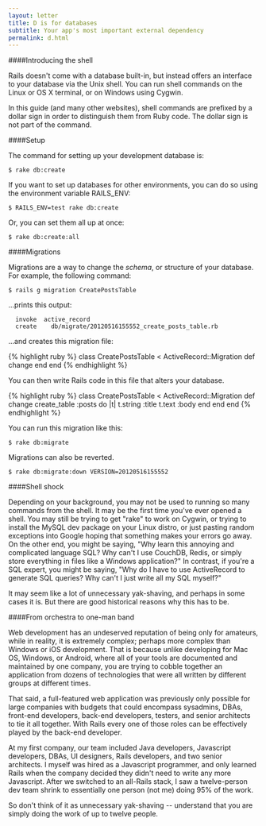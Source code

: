 ```yaml
---
layout: letter
title: D is for databases
subtitle: Your app's most important external dependency
permalink: d.html
---
```


####Introducing the shell

Rails doesn't come with a database built-in, but instead offers an interface to your database via the Unix shell. You can run shell commands on the Linux or OS X terminal, or on Windows using Cygwin. 

In this guide (and many other websites), shell commands are prefixed by a dollar sign in order to distinguish them from Ruby code. The dollar sign is not part of the command.

####Setup

The command for setting up your development database is:

    $ rake db:create

If you want to set up databases for other environments, you can do so using the environment variable RAILS_ENV:

    $ RAILS_ENV=test rake db:create

Or, you can set them all up at once:

    $ rake db:create:all

####Migrations

Migrations are a way to change the _schema_, or structure of your database. For example, the following command:

    $ rails g migration CreatePostsTable

...prints this output:

      invoke  active_record
      create    db/migrate/20120516155552_create_posts_table.rb

...and creates this migration file:

{% highlight ruby %}
    class CreatePostsTable < ActiveRecord::Migration
      def change
      end
    end
{% endhighlight %}

You can then write Rails code in this file that alters your database.

{% highlight ruby %}
    class CreatePostsTable < ActiveRecord::Migration
      def change
        create_table :posts do |t|
          t.string :title
          t.text :body
        end
      end
    end
{% endhighlight %}

You can run this migration like this:

    $ rake db:migrate

Migrations can also be reverted.

    $ rake db:migrate:down VERSION=20120516155552

####Shell shock

Depending on your background, you may not be used to running so many commands from the shell. It may be the first time you've ever opened a shell. You may still be trying to get "rake" to work on Cygwin, or trying to install the MySQL dev package on your Linux distro, or just pasting random exceptions into Google hoping that something makes your errors go away. On the other end, you might be saying, "Why learn this annoying and complicated language SQL? Why can't I use CouchDB, Redis, or simply store everything in files like a Windows application?" In contrast, if you're a SQL expert, you might be saying, "Why do I have to use ActiveRecord to generate SQL queries? Why can't I just write all my SQL myself?"

It may seem like a lot of unnecessary yak-shaving, and perhaps in some cases it is. But there are good historical reasons why this has to be.

####From orchestra to one-man band

Web development has an undeserved reputation of being only for amateurs, while in reality, it is extremely complex; perhaps more complex than Windows or iOS development. That is because unlike developing for Mac OS, Windows, or Android, where all of your tools are documented and maintained by one company, you are trying to cobble together an application from dozens of technologies that were all written by different groups at different times. 

That said, a full-featured web application was previously only possible for large companies with budgets that could encompass sysadmins, DBAs, front-end developers, back-end developers, testers, and senior architects to tie it all together. With Rails every one of those roles can be effectively played by the back-end developer. 

At my first company, our team included Java developers, Javascript developers, DBAs, UI designers, Rails developers, and two senior architects. I myself was hired as a Javascript programmer, and only learned Rails when the company decided they didn't need to write any more Javascript. After we switched to an all-Rails stack, I saw a twelve-person dev team shrink to essentially one person (not me) doing 95% of the work.

So don't think of it as unnecessary yak-shaving -- understand that you are simply doing the work of up to twelve people.
